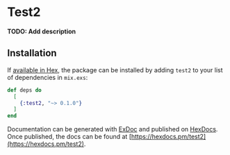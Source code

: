 # Test2

**TODO: Add description**

## Installation

If [available in Hex](https://hex.pm/docs/publish), the package can be installed
by adding `test2` to your list of dependencies in `mix.exs`:

```elixir
def deps do
  [
    {:test2, "~> 0.1.0"}
  ]
end
```

Documentation can be generated with [ExDoc](https://github.com/elixir-lang/ex_doc)
and published on [HexDocs](https://hexdocs.pm). Once published, the docs can
be found at [https://hexdocs.pm/test2](https://hexdocs.pm/test2).

